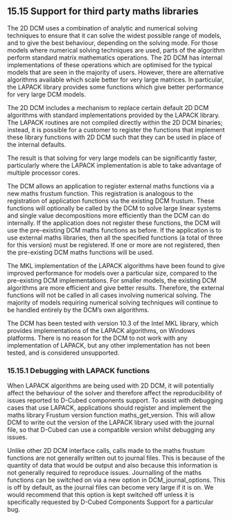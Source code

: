 ## 15.15 Support for third party maths libraries

The 2D DCM uses a combination of analytic and numerical solving techniques to ensure that it can solve the widest possible range of models, and to give the best behaviour, depending on the solving mode. 
For those models where numerical solving techniques are used, parts of the algorithm perform standard matrix mathematics operations. 
The 2D DCM has internal implementations of these operations which are optimised for the typical models that are seen in the majority of users. 
However, there are alternative algorithms available which scale better for very large matrices. 
In particular, the LAPACK library provides some functions which give better performance for very large DCM models.

The 2D DCM includes a mechanism to replace certain default 2D DCM algorithms with standard implementations provided by the LAPACK library. 
The LAPACK routines are not compiled directly within the 2D DCM binaries; instead, it is possible for a customer to register the functions that implement these library functions with 2D DCM such that they can be used in place of the internal defaults.

The result is that solving for very large models can be significantly faster, particularly where the LAPACK implementation is able to take advantage of multiple processor cores.

The DCM allows an application to register external maths functions via a new maths frustum function. 
This registration is analogous to the registration of application functions via the existing DCM frustum. 
These functions will optionally be called by the DCM to solve large linear systems and single value decompositions more efficiently than the DCM can do internally. 
If the application does not register these functions, the DCM will use the pre-existing DCM maths functions as before. 
If the application is to use external maths libraries, then all the specified functions (a total of three for this version) must be registered. 
If one or more are not registered, then the pre-existing DCM maths functions will be used.

The MKL implementation of the LAPACK algorithms have been found to give improved performance for models over a particular size, compared to the pre-existing DCM implementations. 
For smaller models, the existing DCM algorithms are more efficient and give better results. 
Therefore, the external functions will not be called in all cases involving numerical solving. 
The majority of models requiring numerical solving techniques will continue to be handled entirely by the DCM’s own algorithms.

The DCM has been tested with version 10.3 of the Intel MKL library, which provides implementations of the LAPACK algorithms, on Windows platforms. 
There is no reason for the DCM to not work with any implementation of LAPACK, but any other implementation has not been tested, and is considered unsupported.

### 15.15.1 Debugging with LAPACK functions

When LAPACK algorithms are being used with 2D DCM, it will potentially affect the behaviour of the solver and therefore affect the reproducibility of issues reported to D-Cubed components support. 
To assist with debugging cases that use LAPACK, applications should register and implement the maths library Frustum version function maths\_get\_version. 
This will allow DCM to write out the version of the LAPACK library used with the journal file, so that D-Cubed can use a compatible version whilst debugging any issues.

Unlike other 2D DCM interface calls, calls made to the maths frustum functions are not generally written out to journal files. 
This is because of the quantity of data that would be output and also because this information is not generally required to reproduce issues. 
Journalling of the maths functions can be switched on via a new option in DCM\_journal\_options. 
This is off by default, as the journal files can become very large if it is on. 
We would recommend that this option is kept switched off unless it is specifically requested by D-Cubed Components Support for a particular bug.


